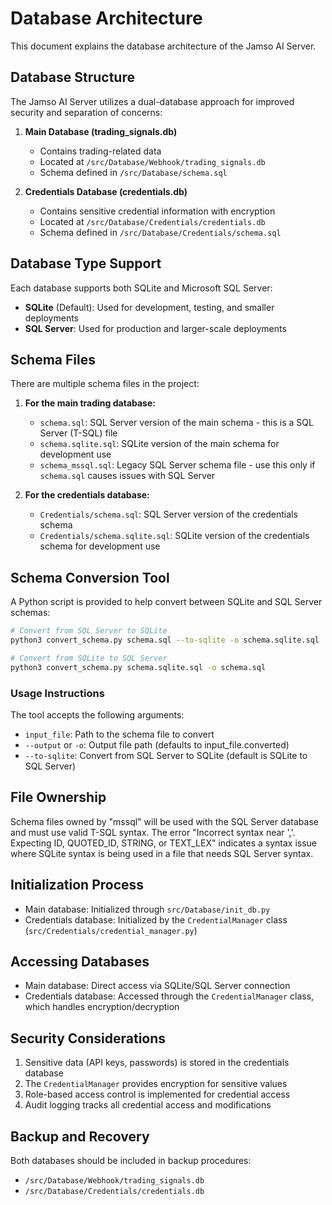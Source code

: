 # Database Architecture

This document explains the database architecture of the Jamso AI Server.

## Database Structure

The Jamso AI Server utilizes a dual-database approach for improved security and separation of concerns:

1. **Main Database (trading_signals.db)**
   - Contains trading-related data
   - Located at `/src/Database/Webhook/trading_signals.db`
   - Schema defined in `/src/Database/schema.sql`

2. **Credentials Database (credentials.db)**
   - Contains sensitive credential information with encryption
   - Located at `/src/Database/Credentials/credentials.db`
   - Schema defined in `/src/Database/Credentials/schema.sql`

## Database Type Support

Each database supports both SQLite and Microsoft SQL Server:

- **SQLite** (Default): Used for development, testing, and smaller deployments
- **SQL Server**: Used for production and larger-scale deployments

## Schema Files

There are multiple schema files in the project:

1. **For the main trading database:**
   - `schema.sql`: SQL Server version of the main schema - this is a SQL Server (T-SQL) file
   - `schema.sqlite.sql`: SQLite version of the main schema for development use
   - `schema_mssql.sql`: Legacy SQL Server schema file - use this only if `schema.sql` causes issues with SQL Server

2. **For the credentials database:**
   - `Credentials/schema.sql`: SQL Server version of the credentials schema
   - `Credentials/schema.sqlite.sql`: SQLite version of the credentials schema for development use

## Schema Conversion Tool

A Python script is provided to help convert between SQLite and SQL Server schemas:

```bash
# Convert from SQL Server to SQLite
python3 convert_schema.py schema.sql --to-sqlite -o schema.sqlite.sql

# Convert from SQLite to SQL Server
python3 convert_schema.py schema.sqlite.sql -o schema.sql
```

### Usage Instructions

The tool accepts the following arguments:

- `input_file`: Path to the schema file to convert
- `--output` or `-o`: Output file path (defaults to input_file.converted)
- `--to-sqlite`: Convert from SQL Server to SQLite (default is SQLite to SQL Server)

## File Ownership

Schema files owned by "mssql" will be used with the SQL Server database and must use valid T-SQL syntax. The error "Incorrect syntax near ','. Expecting ID, QUOTED_ID, STRING, or TEXT_LEX" indicates a syntax issue where SQLite syntax is being used in a file that needs SQL Server syntax.

## Initialization Process

- Main database: Initialized through `src/Database/init_db.py`
- Credentials database: Initialized by the `CredentialManager` class (`src/Credentials/credential_manager.py`)

## Accessing Databases

- Main database: Direct access via SQLite/SQL Server connection
- Credentials database: Accessed through the `CredentialManager` class, which handles encryption/decryption

## Security Considerations

1. Sensitive data (API keys, passwords) is stored in the credentials database
2. The `CredentialManager` provides encryption for sensitive values
3. Role-based access control is implemented for credential access
4. Audit logging tracks all credential access and modifications

## Backup and Recovery

Both databases should be included in backup procedures:

- `/src/Database/Webhook/trading_signals.db`
- `/src/Database/Credentials/credentials.db`
